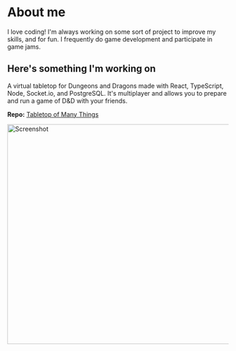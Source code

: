 # About me

I love coding! I'm always working on some sort of project to improve my skills, and for fun.
I frequently do game development and participate in game jams.

## Here's something I'm working on

A virtual tabletop for Dungeons and Dragons made with React, TypeScript, Node, Socket.io, and PostgreSQL.
It's multiplayer and allows you to prepare and run a game of D&D with your friends.

**Repo:** [Tabletop of Many Things](https://github.com/bsmrdel101/Tabletop-of-Many-Things)
<!-- 
![Screenshot](https://user-images.githubusercontent.com/43832671/218555309-51ad226c-ae20-4aa0-8da5-73fd486d1ff5.png) -->
<img src="https://user-images.githubusercontent.com/43832671/218555309-51ad226c-ae20-4aa0-8da5-73fd486d1ff5.png" alt="Screenshot" width="770" height="500" />
